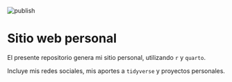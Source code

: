 ![publish](https://github.com/vhgauto/vhgauto.github.io/actions/workflows/publish.yml/badge.svg)

# Sitio web personal

El presente repositorio genera mi sitio personal, utilizando `r` y `quarto`.

Incluye mis redes sociales, mis aportes a `tidyverse` y proyectos personales.

